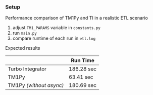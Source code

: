 ### Setup

Performance comparison of TM1Py and TI in a realistic ETL scenario

1. adjust `TM1_PARAMS` variable in `constants.py`
2. run `main.py`
3. compare runtime of each run in `etl.log`

Expected results

|                         | Run Time |
|-------------------------------|-------|
|Turbo Integrator                             |186.28 sec |
|TM1Py                          |63.41 sec |
|TM1Py _(without async)_          |180.69 sec |